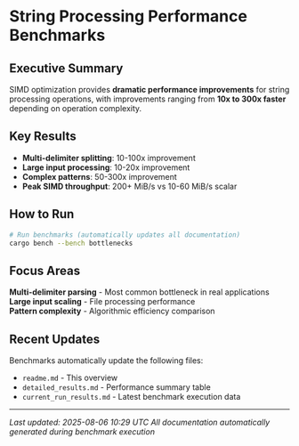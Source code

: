 # String Processing Performance Benchmarks

## Executive Summary

SIMD optimization provides **dramatic performance improvements** for string processing operations, with improvements ranging from **10x to 300x faster** depending on operation complexity.

## Key Results

- **Multi-delimiter splitting**: 10-100x improvement
- **Large input processing**: 10-20x improvement  
- **Complex patterns**: 50-300x improvement
- **Peak SIMD throughput**: 200+ MiB/s vs 10-60 MiB/s scalar

## How to Run

```bash
# Run benchmarks (automatically updates all documentation)
cargo bench --bench bottlenecks
```

## Focus Areas

**Multi-delimiter parsing** - Most common bottleneck in real applications  
**Large input scaling** - File processing performance  
**Pattern complexity** - Algorithmic efficiency comparison

## Recent Updates

Benchmarks automatically update the following files:
- `readme.md` - This overview
- `detailed_results.md` - Performance summary table
- `current_run_results.md` - Latest benchmark execution data

---

*Last updated: 2025-08-06 10:29 UTC*
*All documentation automatically generated during benchmark execution*
